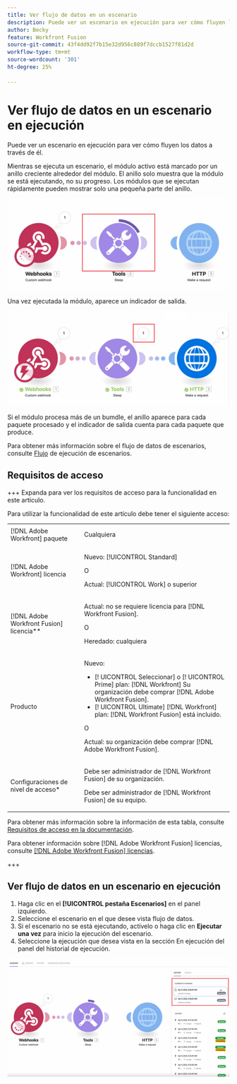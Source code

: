 ```yaml
---
title: Ver flujo de datos en un escenario
description: Puede ver un escenario en ejecución para ver cómo fluyen los datos a través de él.
author: Becky
feature: Workfront Fusion
source-git-commit: 43f4dd92f7b15e32d956c889f7dccb1527f81d2d
workflow-type: tm+mt
source-wordcount: '301'
ht-degree: 25%

---
```


# Ver flujo de datos en un escenario en ejecución

Puede ver un escenario en ejecución para ver cómo fluyen los datos a través de él.

Mientras se ejecuta un escenario, el módulo activo está marcado por un anillo creciente alrededor del módulo. El anillo solo muestra que la módulo se está ejecutando, no su progreso. Los módulos que se ejecutan rápidamente pueden mostrar solo una pequeña parte del anillo.

![Anillo alrededor de módulo](assets/ring-around-module.png)

Una vez ejecutada la módulo, aparece un indicador de salida.

![Output indicador](assets/data-flow-output.png)

Si el módulo procesa más de un bumdle, el anillo aparece para cada paquete procesado y el indicador de salida cuenta para cada paquete que produce.

Para obtener más información sobre el flujo de datos de escenarios, consulte [Flujo](/help/workfront-fusion/references/scenarios/scenario-execution-flow.md) de ejecución de escenarios.

## Requisitos de acceso

+++ Expanda para ver los requisitos de acceso para la funcionalidad en este artículo.

Para utilizar la funcionalidad de este artículo debe tener el siguiente acceso:

<table style="table-layout:auto">
 <col> 
 <col> 
 <tbody> 
  <tr> 
   <td role="rowheader">[!DNL Adobe Workfront] paquete</td> 
   <td> <p>Cualquiera</p> </td> 
  </tr> 
  <tr data-mc-conditions=""> 
   <td role="rowheader">[!DNL Adobe Workfront] licencia</td> 
   <td> <p>Nuevo: [!UICONTROL Standard]</p><p>O</p><p>Actual: [!UICONTROL Work] o superior</p> </td> 
  </tr> 
  <tr> 
   <td role="rowheader">[!DNL Adobe Workfront Fusion] licencia**</td> 
   <td>
   <p>Actual: no se requiere licencia para [!DNL Workfront Fusion].</p>
   <p>O</p>
   <p>Heredado: cualquiera </p>
   </td> 
  </tr> 
  <tr> 
   <td role="rowheader">Producto</td> 
   <td>
   <p>Nuevo:</p> <ul><li>[! UICONTROL Seleccionar] o [! UICONTROL Prime] plan: [!DNL Workfront] Su organización debe comprar [!DNL Adobe Workfront Fusion].</li><li>[! UICONTROL Ultimate] [!DNL Workfront] plan: [!DNL Workfront Fusion] está incluido.</li></ul>
   <p>O</p>
   <p>Actual: su organización debe comprar [!DNL Adobe Workfront Fusion].</p>
   </td> 
  </tr>
  <tr data-mc-conditions=""> 
   <td role="rowheader">Configuraciones de nivel de acceso*</td> 
   <td> 
     <p>Debe ser administrador de [!DNL Workfront Fusion] de su organización.</p>
     <p>Debe ser administrador de [!DNL Workfront Fusion] de su equipo.</p>
   </td> 
  </tr> 
   </td> 
  </tr> 
 </tbody> 
</table>

Para obtener más información sobre la información de esta tabla, consulte [Requisitos de acceso en la documentación](/help/workfront-fusion/references/licenses-and-roles/access-level-requirements-in-documentation.md).

Para obtener información sobre [!DNL Adobe Workfront Fusion] licencias, consulte [[!DNL Adobe Workfront Fusion] licencias](/help/workfront-fusion/set-up-and-manage-workfront-fusion/licensing-operations-overview/license-automation-vs-integration.md).

+++

## Ver flujo de datos en un escenario en ejecución

1. Haga clic en el **[!UICONTROL pestaña Escenarios]** en el panel izquierdo.
1. Seleccione el escenario en el que desee vista flujo de datos.
1. Si el escenario no se está ejecutando, actívelo o haga clic en **Ejecutar una vez** para inicio la ejecución del escenario.
1. Seleccione la ejecución que desea vista en la sección En ejecución del panel del historial de ejecución.

![En ejecución](assets/currently-running.png)


